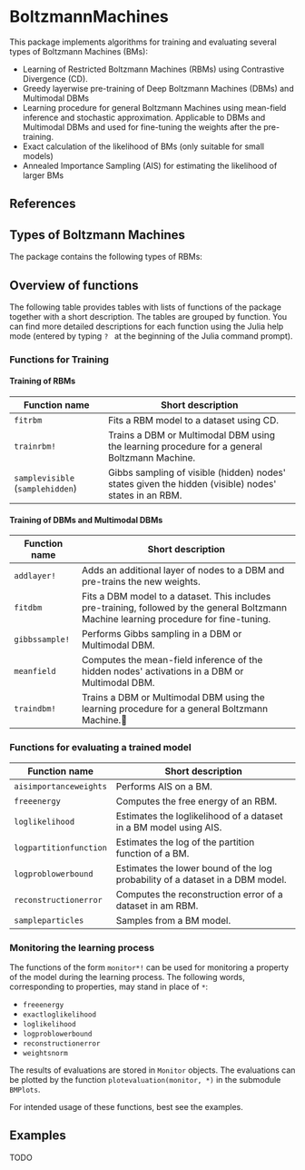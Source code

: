# BoltzmannMachines

This package implements algorithms for training and evaluating several types of Boltzmann Machines (BMs):

* Learning of Restricted Boltzmann Machines (RBMs) using Contrastive Divergence (CD).
* Greedy layerwise pre-training of Deep Boltzmann Machines (DBMs) and Multimodal DBMs
* Learning procedure for general Boltzmann Machines using mean-field inference and stochastic approximation. Applicable to DBMs and Multimodal DBMs and used for fine-tuning the weights after the pre-training.
* Exact calculation of the likelihood of BMs (only suitable for small models)
* Annealed Importance Sampling (AIS) for estimating the likelihood of larger BMs


## References

## Types of Boltzmann Machines

The package contains the following types of RBMs:




## Overview of functions

The following table provides tables with lists of functions of the package together with a short description. The tables are grouped by function. You can find more detailed descriptions for each function using the Julia help mode (entered by typing `? ` at the beginning of the Julia command prompt).

### Functions for Training

#### Training of RBMs

Function name    | Short description
---------------- | -----------------
`fitrbm`         | Fits a RBM model to a dataset using CD.
`trainrbm!`      | Trains a DBM or Multimodal DBM using the learning procedure for a general Boltzmann Machine.
`samplevisible` (`samplehidden`) | Gibbs sampling of visible (hidden) nodes' states given the hidden (visible) nodes' states in an RBM.


#### Training of DBMs and Multimodal DBMs

Function name    | Short description
---------------- | -----------------
`addlayer!`      | Adds an additional layer of nodes to a DBM and pre-trains the new weights.
`fitdbm`         | Fits a DBM model to a dataset. This includes pre-training, followed by the general Boltzmann Machine learning procedure for fine-tuning.
`gibbssample!`   | Performs Gibbs sampling in a DBM or Multimodal DBM.
`meanfield`      | Computes the mean-field inference of the hidden nodes' activations in a DBM or Multimodal DBM.
`traindbm!`      | Trains a DBM or Multimodal DBM using the learning procedure for a general Boltzmann Machine.


### Functions for evaluating a trained model

Function name          | Short description
--------------         | -----------------
`aisimportanceweights` | Performs AIS on a BM.
`freeenergy`           | Computes the free energy of an RBM.
`loglikelihood`        | Estimates the loglikelihood of a dataset in a BM model using AIS.
`logpartitionfunction` | Estimates the log of the partition function of a BM. 
`logproblowerbound`    | Estimates the lower bound of the log probability of a dataset in a DBM model.
`reconstructionerror`  | Computes the reconstruction error of a dataset in am RBM.
`sampleparticles`      | Samples from a BM model.


### Monitoring the learning process
The functions of the form `monitor*!` can be used for monitoring a property of the model during the learning process.
The following words, corresponding to properties, may stand in place of `*`: 

* `freeenergy`
* `exactloglikelihood`
* `loglikelihood`
* `logproblowerbound`
* `reconstructionerror`
* `weightsnorm`

The results of evaluations are stored in `Monitor` objects. The evaluations can be plotted by the function `plotevaluation(monitor, *)` in the submodule `BMPlots`.

For intended usage of these functions, best see the examples.


## Examples
TODO

